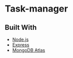 # Task-manager
<h2>Built With </h2>

-   [Node.js](https://nodejs.org/en/)
-   [Express](https://expressjs.com/)
-   [MongoDB Atlas](https://www.mongodb.com/atlas/database)
